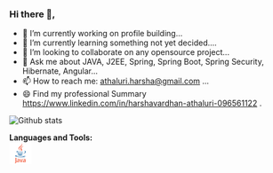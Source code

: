 ### Hi there 👋, 

<!--
**HarshaVardhanAcharyAthaluri/HarshaVardhanAcharyAthaluri** is a ✨ _special_ ✨ repository because its `README.md` (this file) appears on your GitHub profile.

Here are some ideas to get you started:
-->

- 🔭 I’m currently working on profile building...
- 🌱 I’m currently learning something not yet decided....
- 👯 I’m looking to collaborate on any opensource project...
- 💬 Ask me about JAVA, J2EE, Spring, Spring Boot, Spring Security, Hibernate, Angular...
- 📫 How to reach me: athaluri.harsha@gmail.com ...
- 😄 Find my professional Summary https://www.linkedin.com/in/harshavardhan-athaluri-096561122 .

![Github stats](https://github-readme-stats.vercel.app/api?username=HarshaVardhanAcharyAthaluri&show_icons=true&count_private=true)


**Languages and Tools:**  
<code><img height="40" src="https://raw.githubusercontent.com/HarshaVardhanAcharyAthaluri/HarshaVardhanAcharyAthaluri/master/languageicons/java.png"></code>

